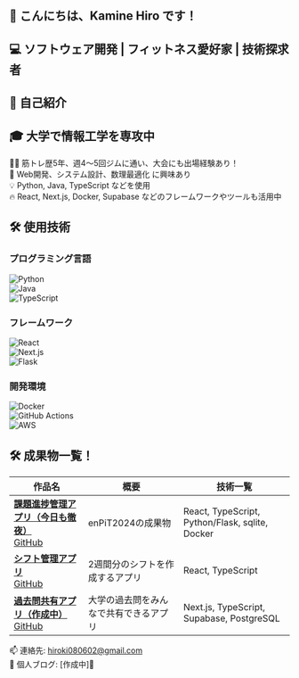 ## 👋 こんにちは、Kamine Hiro です！

## 💻 ソフトウェア開発 | フィットネス愛好家 | 技術探求者

## 🌱 自己紹介

## 🎓 大学で情報工学を専攻中
🏋️‍♂️ 筋トレ歴5年、週4〜5回ジムに通い、大会にも出場経験あり！    
🚀 Web開発、システム設計、数理最適化 に興味あり  
💡 Python, Java, TypeScript などを使用  
🔥 React, Next.js, Docker, Supabase などのフレームワークやツールも活用中  

## 🛠 使用技術

### **プログラミング言語**  
![Python](https://img.shields.io/badge/Python-3776AB?logo=python)  
![Java](https://img.shields.io/badge/Java-007396?logo=java)  
![TypeScript](https://img.shields.io/badge/TypeScript-3178C6?logo=typescript)  

### **フレームワーク**  
![React](https://img.shields.io/badge/React-61DAFB?logo=react)  
![Next.js](https://img.shields.io/badge/Next.js-000000?logo=next.js)  
![Flask](https://img.shields.io/badge/Flask-000000?logo=flask)  

### **開発環境**  
![Docker](https://img.shields.io/badge/Docker-2496ED?logo=docker)  
![GitHub Actions](https://img.shields.io/badge/GitHub%20Actions-2088FF?logo=github-actions)  
![AWS](https://img.shields.io/badge/AWS-FF9900?logo=amazon-aws)  


## 🛠 成果物一覧！
 | 作品名 | 概要 | 技術一覧 |
|---|---|---|
| **[課題進捗管理アプリ（今日も徹夜）](https://enpit.parkudp.com/login)** <br> [GitHub](https://github.com/KamineHiro/enPiT2024.git) | enPiT2024の成果物 | React, TypeScript, Python/Flask, sqlite, Docker |
| **[シフト管理アプリ](https://kadekaru-shiftmanagement.vercel.app)** <br> [GitHub](https://github.com/KamineHiro/kadekaru_shiftmanagement.git) | 2週間分のシフトを作成するアプリ | React, TypeScript |
| **[過去問共有アプリ（作成中）](https://kakomon-share.vercel.app)** <br> [GitHub](https://github.com/KamineHiro/kakomon_kanri_app.git) | 大学の過去問をみんなで共有できるアプリ | Next.js, TypeScript, Supabase, PostgreSQL |
 

📫 連絡先: hiroki080602@gmail.com  
🔗 個人ブログ: [作成中]🥺
